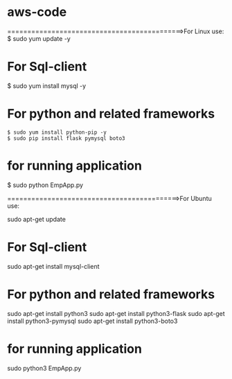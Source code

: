 # aws-code
============================================>For Linux use:
  $ sudo yum update -y
# For Sql-client
  $ sudo yum install mysql -y
# For python and related frameworks
	$ sudo yum install python-pip -y
	$ sudo pip install flask pymysql boto3
  
# for running application
  $ sudo python EmpApp.py

===========================================>For Ubuntu use:

sudo apt-get update
# For Sql-client
sudo apt-get install mysql-client

# For python and related frameworks

sudo apt-get install python3
sudo apt-get install python3-flask
sudo apt-get install python3-pymysql
sudo apt-get install python3-boto3

# for running application
sudo python3 EmpApp.py
